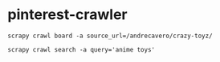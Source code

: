 # pinterest-crawler

```shell
scrapy crawl board -a source_url=/andrecavero/crazy-toyz/

scrapy crawl search -a query='anime toys'
```
